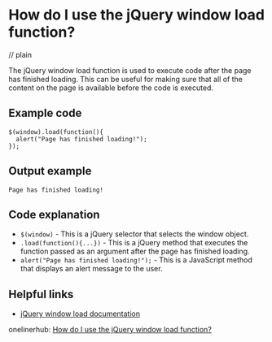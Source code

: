 # How do I use the jQuery window load function?
// plain

The jQuery window load function is used to execute code after the page has finished loading. This can be useful for making sure that all of the content on the page is available before the code is executed.

## Example code

```
$(window).load(function(){
  alert("Page has finished loading!");
});
```
## Output example

```
Page has finished loading!
```

## Code explanation

- `$(window)` - This is a jQuery selector that selects the window object.
- `.load(function(){...})` - This is a jQuery method that executes the function passed as an argument after the page has finished loading.
- `alert("Page has finished loading!");` - This is a JavaScript method that displays an alert message to the user.

## Helpful links
- [jQuery window load documentation](https://api.jquery.com/load/)

onelinerhub: [How do I use the jQuery window load function?](https://onelinerhub.com/jquery/how-do-i-use-the-jquery-window-load-function)